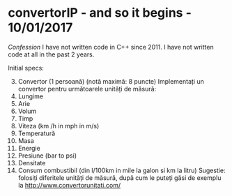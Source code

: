 # convertorIP - and so it begins - 10/01/2017

*Confession*
I have not written code in C++ since 2011.
I have not written code at all in the past 2 years.


Initial specs:

3. Convertor (1 persoană) (notă maximă: 8 puncte)
Implementați un convertor pentru următoarele unități de măsură:
1. Lungime
2. Arie
3. Volum
4. Timp
5. Viteza (km /h in mph in m/s)
6. Temperatură
7. Masa
8. Energie
9. Presiune (bar to psi)
10. Densitate
11. Consum combustibil (din l/100km in mile la galon si km la litru)
Sugestie: folosiți diferitele unități de măsură, după cum le puteți găsi de exemplu la
http://www.convertorunitati.com/


